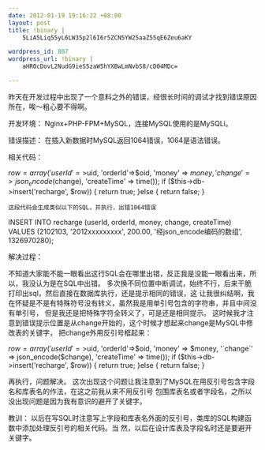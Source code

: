 ```yaml
--- 
date: 2012-01-19 19:16:22 +08:00
layout: post
title: !binary |
    5LiA5Liq55yL6LW35p2l6I6r5ZCN5YW25aaZ55qE6Zeu6aKY

wordpress_id: 807
wordpress_url: !binary |
    aHR0cDovL2NudG9ieS5zaW5hYXBwLmNvbS8/cD04MDc=

---
```

昨天在开发过程中出现了一个意料之外的错误，经很长时间的调试才找到错误原因所在，唉～粗心要不得啊。

开发环境：
    Nginx+PHP-FPM+MySQL，连接MySQL使用的是MySQLi。

错误描述：
    在插入新数据时MySQL返回1064错误，1064是语法错误。

相关代码：

$row = array('userId'=>$uid, 'orderId'=>$oid, 'money' => $money,
      'change' => json_encode($change), 'createTime' => time());
if ($this->db->insert('recharge', $row)) {
    return true;
}else {
    return false;
}

    这段代码会生成类似以下的SQL，并执行，出错1064错误

INSERT INTO recharge (userId, orderId, money, change, createTime)
 VALUES (2102103, '2012xxxxxxxxx', 200.00, '经json_encode编码的数组', 1326970280);


解决过程：

不知道大家能不能一眼看出这行SQL会在哪里出错，反正我是没能一眼看出来，所以，我没认为是在SQL中出错。
多次换不同位置中断调试，始终不行，后来干脆打印出sql，然后直接在数据库执行，还是提示相同的错误，这
让我很纠结啊，我在怀疑是不是有特殊符号没有转义，虽然我是用单引号包含的字符串，并且中间没有单引号，
但是我还是把特殊字符全转义了，可是还是相同提示。
    这时候我才注意到错误提示位置是从change开始的，这个时候才想起来change是MySQL中修改表的关键字，
把change外用反引号框起来：

$row = array('userId'=>$uid, 'orderId'=>$oid, 'money' => $money,
      '`change`' => json_encode($change), 'createTime' => time());
if ($this->db->insert('recharge', $row)) {
    return true;
}else {
    return false;
}

再执行，问题解决。
    这次出现这个问题让我注意到了MySQL在用反引号包含字段名和库表名的作法，在这之前我从来不用反引号
包围库表名或者字段名，之所以没出现问题是因为我有意识的避开了关键字。

教训：
    以后在写SQL时注意写上字段和库表名外面的反引号，类库的SQL构建函数中添加处理反引号的相关代码。当
然，以后在设计库表及字段名时还是要避开关键字。
